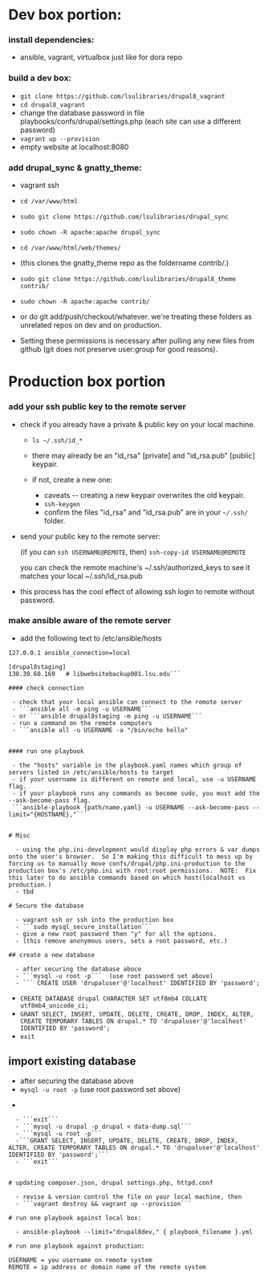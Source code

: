 # Dev box portion:

### install dependencies:
  
  - ansible, vagrant, virtualbox just like for dora repo

### build a dev box:

  - ```git clone https://github.com/lsulibraries/drupal8_vagrant```
  - ```cd drupal8_vagrant```
  - change the database password in file playbooks/confs/drupal/settings.php (each site can use a different password)
  - ```vagrant up --provision```
  - empty website at localhost:8080

### add drupal_sync & gnatty_theme:

  - vagrant ssh
  
  - ```cd /var/www/html```
  - ```sudo git clone https://github.com/lsulibraries/drupal_sync```
  - ```sudo chown -R apache:apache drupal_sync```
  - ```cd /var/www/html/web/themes/```
  - (this clones the gnatty_theme repo as the foldername contrib/.)
  - ```sudo git clone https://github.com/lsulibraries/drupal8_theme contrib/```
  - ```sudo chown -R apache:apache contrib/```

  - or do git add/push/checkout/whatever.  we're treating these folders as unrelated repos on dev and on production.
  - Setting these permissions is necessary after pulling any new files from github (git does not preserve user:group for good reasons).


# Production box portion

### add your ssh public key to the remote server

 - check if you already have a private & public key on your local machine.

   - ```ls ~/.ssh/id_*```
   - there may already be an "id_rsa" [private] and "id_rsa.pub" [public] keypair.
   
   - if not, create a new one:

     - caveats -- creating a new keypair overwrites the old keypair.  
     - ```ssh-keygen```
     - confirm the files "id_rsa" and "id_rsa.pub" are in your ```~/.ssh/``` folder.

 - send your public key to the remote server:
    
    (if you can ```ssh USERNAME@REMOTE```, then)
    ```ssh-copy-id USERNAME@REMOTE```

    you can check the remote machine's ~/.ssh/authorized_keys to see it matches your local ~/.ssh/id_rsa.pub

 - this process has the cool effect of allowing ssh login to remote without password.


### make ansible aware of the remote server

 - add the following text to /etc/ansible/hosts

```[drupal8dev]
127.0.0.1 ansible_connection=local

[drupal8staging]
130.39.60.169   # libwebsitebackup001.lsu.edu```

#### check connection

 - check that your local ansible can connect to the remote server
 - ```ansible all -m ping -u USERNAME```
 - or ```ansible drupal8staging -m ping -u USERNAME```
 - run a command on the remote computers
 - ```ansible all -u USERNAME -a "/bin/echo hello"
 

#### run one playbook

 - the "hosts" variable in the playbook.yaml names which group of servers listed in /etc/ansible/hosts to target
 - if your username is different on remote and local, use -u USERNAME flag.
 - if your playbook runs any commands as become sudo, you must add the --ask-become-pass flag.
 ```ansible-playbook {path/name.yaml} -u USERNAME --ask-become-pass --limit="{HOSTNAME},"```


# Misc

  - using the php.ini-development would display php errors & var dumps onto the user's browser.  So I'm making this difficult to mess up by forcing us to manually move confs/drupal/php.ini-production to the production box's /etc/php.ini with root:root permissions.  NOTE:  Fix this later to do ansible commands based on which host(localhost vs production.)
  - tbd

# Secure the database

  - vagrant ssh or ssh into the production box
  - ```sudo mysql_secure_installation```
  - give a new root password then "y" for all the options.
  - (this remove anonymous users, sets a root password, etc.)

## create a new database

  - after securing the database aboce
  - ```mysql -u root -p```  (use root password set above)
  - ``` CREATE USER 'drupaluser'@'localhost' IDENTIFIED BY 'password';
```
  - ```CREATE DATABASE drupal CHARACTER SET utf8mb4 COLLATE utf8mb4_unicode_ci;```
  - ```GRANT SELECT, INSERT, UPDATE, DELETE, CREATE, DROP, INDEX, ALTER, CREATE TEMPORARY TABLES ON drupal.* TO 'drupaluser'@'localhost' IDENTIFIED BY 'password';```
  - ```exit```

## import existing database

  - after securing the database above
  - ```mysql -u root -p```  (use root password set above)
  - ``` CREATE USER 'drupaluser'@'localhost' IDENTIFIED BY 'password';
```
  - ```exit```
  - ```mysql -u drupal -p drupal < data-dump.sql```
  - ```mysql -u root -p```
  -```GRANT SELECT, INSERT, UPDATE, DELETE, CREATE, DROP, INDEX, ALTER, CREATE TEMPORARY TABLES ON drupal.* TO 'drupaluser'@'localhost' IDENTIFIED BY 'password';```
  - ```exit```


# updating composer.json, drupal settings.php, httpd.conf

  - revise & version control the file on your local machine, then
  - ```vagrant destroy && vagrant up --provision```

# run one playbook against local box:

  - ansible-playbook --limit="drupal8dev," { playbook_filename }.yml

# run one playbook against production:
    
USERNAME = you username on remote system
REMOTE = ip address or domain name of the remote system


